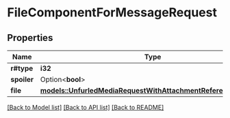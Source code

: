 # FileComponentForMessageRequest

## Properties

Name | Type | Description | Notes
------------ | ------------- | ------------- | -------------
**r#type** | **i32** |  | 
**spoiler** | Option<**bool**> |  | [optional]
**file** | [**models::UnfurledMediaRequestWithAttachmentReferenceRequired**](UnfurledMediaRequestWithAttachmentReferenceRequired.md) |  | 

[[Back to Model list]](../README.md#documentation-for-models) [[Back to API list]](../README.md#documentation-for-api-endpoints) [[Back to README]](../README.md)


